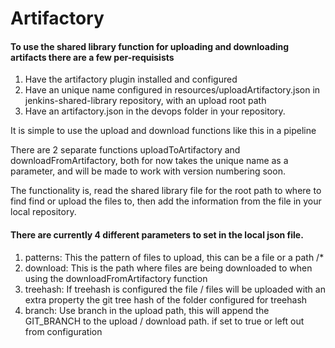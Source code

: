 # Artifactory

#### To use the shared library function for uploading and downloading artifacts there are a few per-requisists

1.    Have the artifactory plugin installed and configured
1.    Have an unique name configured in resources/uploadArtifactory.json in jenkins-shared-library repository, with an upload root path
1.    Have an artifactory.json in the devops folder in your repository.

It is simple to use the upload and download functions like this in a pipeline

There are 2 separate functions uploadToArtifactory and downloadFromArtifactory, both for now takes the unique name as a parameter, and will be made to work with version numbering soon.

The functionality is, read the shared library file for the root path to where to find find or upload the files to, then add the information from the file in your local repository.

#### There are currently 4 different parameters to set in the local json file. 

1.    patterns: This the pattern of files to upload, this can be a file or a path /*
1.    download: This is the path where files are being downloaded to when using the downloadFromArtifactory function
1.    treehash: If treehash is configured the file / files will be uploaded with an extra property the git tree hash of the folder configured for treehash
1.    branch: Use branch in the upload path, this will append the GIT_BRANCH to the upload / download path. if set to true or left out from configuration
